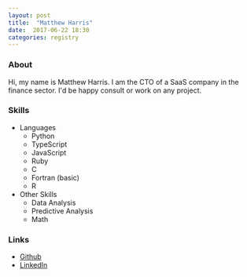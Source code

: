 ```yaml
---
layout: post
title:  "Matthew Harris"
date:  2017-06-22 18:30
categories: registry
---
```


### About

Hi, my name is Matthew Harris.  I am the CTO of a SaaS company in the finance sector.  I'd be happy consult or work on any project.

### Skills
* Languages
    * Python
    * TypeScript
    * JavaScript
    * Ruby
    * C
    * Fortran (basic)
    * R
* Other Skills
    * Data Analysis
    * Predictive Analysis
    * Math

### Links

- [Github](https://github.com/deidyomega)
- [LinkedIn](https://www.linkedin.com/in/matthewarmonharris/)
